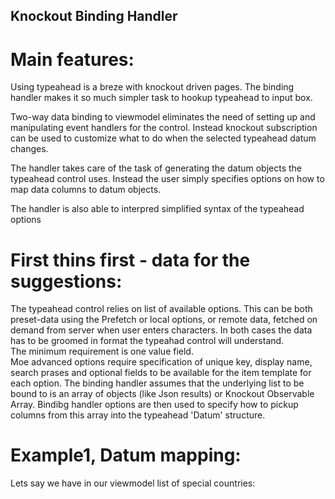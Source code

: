 Knockout Binding Handler
---------------

Main features:
====
Using typeahead is a breze with knockout driven pages.
The binding handler makes it so  much simpler task to hookup typeahead to input box.

Two-way data binding to viewmodel eliminates the need of setting up and manipulating event handlers for the control.  Instead knockout subscription can be used to customize what to do when the selected typeahead datum changes.

The handler takes care of the task of generating the datum objects the typeahead control uses.  Instead the user simply specifies options on how to map data columns to datum objects.

The handler is also able to interpred simplified syntax of the typeahead options


First thins first - data for the suggestions:
====
The typeahead control relies on list of available options.  This can be both preset-data using the Prefetch or local options, or remote data, fetched on demand from server when user enters characters.
In both cases the data has to be groomed in format the typeahad control will understand.   
The minimum requirement is one value field.  
Moe advanced options require specification of unique key, display name, search prases and optional fields to be available for the item template for each option.
The binding handler assumes that the underlying list to be bound to is an array of objects (like Json results) or Knockout Observable Array.
Bindibg handler options are then used to specify how to pickup columns from this array into the typeahead 'Datum' structure.

Example1, Datum mapping:
=====
Lets say we have in our viewmodel list of special countries:
   
